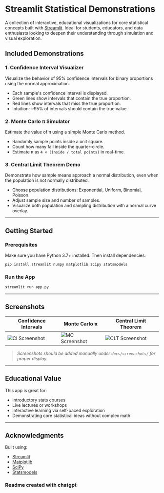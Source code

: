 # Streamlit Statistical Demonstrations

A collection of interactive, educational visualizations for core statistical concepts built with [Streamlit](https://streamlit.io/). Ideal for students, educators, and data enthusiasts looking to deepen their understanding through simulation and visual exploration.

## Included Demonstrations

### 1. **Confidence Interval Visualizer**
Visualize the behavior of 95% confidence intervals for binary proportions using the normal approximation.

- Each sample's confidence interval is displayed.
- Green lines show intervals that contain the true proportion.
- Red lines show intervals that miss the true proportion.
- Intuition: ~95% of intervals should contain the true value.

### 2. **Monte Carlo π Simulator**
Estimate the value of π using a simple Monte Carlo method.

- Randomly sample points inside a unit square.
- Count how many fall inside the quarter-circle.
- Estimate π as `4 × (inside / total points)` in real-time.

### 3. **Central Limit Theorem Demo**
Demonstrate how sample means approach a normal distribution, even when the population is not normally distributed.

- Choose population distributions: Exponential, Uniform, Binomial, Poisson.
- Adjust sample size and number of samples.
- Visualize both population and sampling distribution with a normal curve overlay.

---

## Getting Started

### Prerequisites

Make sure you have Python 3.7+ installed. Then install dependencies:

```bash
pip install streamlit numpy matplotlib scipy statsmodels
```

### Run the App

```bash
streamlit run app.py
```

---

## Screenshots

| Confidence Intervals | Monte Carlo π | Central Limit Theorem |
|----------------------|----------------|-------------------------|
| ![CI Screenshot](docs/screenshots/ci_demo.png) | ![MC Screenshot](docs/screenshots/mc_pi.png) | ![CLT Screenshot](docs/screenshots/clt_demo.png) |

> _Screenshots should be added manually under `docs/screenshots/` for proper display._

---

## Educational Value

This app is great for:
- Introductory stats courses
- Live lectures or workshops
- Interactive learning via self-paced exploration
- Demonstrating core statistical ideas without complex math
---

## Acknowledgments

Built using:
- [Streamlit](https://streamlit.io/)
- [Matplotlib](https://matplotlib.org/)
- [SciPy](https://www.scipy.org/)
- [Statsmodels](https://www.statsmodels.org/)

### Readme created with chatgpt
